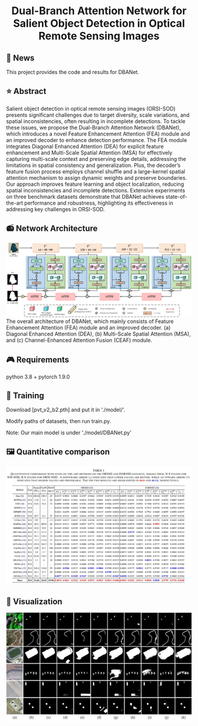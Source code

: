 <div align="center">
<h1>Dual-Branch Attention Network for Salient Object Detection in Optical Remote Sensing Images </h1>
</div>

## 📆 News
This project provides the code and results for DBANet.

## ⭐ Abstract
Salient object detection in optical remote sensing images (ORSI-SOD) presents significant challenges due to target diversity, scale variations, and spatial inconsistencies, often resulting in incomplete detections. To tackle these issues, we propose the Dual-Branch Attention Network (DBANet), which introduces a novel Feature Enhancement Attention (FEA) module and an improved decoder to enhance detection performance. The FEA module integrates Diagonal Enhanced Attention (DEA) for explicit feature enhancement and Multi-Scale Spatial Attention (MSA) for effectively capturing multi-scale context and preserving edge details, addressing the limitations in spatial consistency and generalization. Plus, the decoder’s feature fusion process employs channel shuffle and a large-kernel spatial attention mechanism to assign dynamic weights and preserve boundaries. Our approach improves feature learning and object localization, reducing spatial inconsistencies and incomplete detections. Extensive experiments on three benchmark datasets demonstrate that DBANet achieves state-of-the-art performance and robustness, highlighting its effectiveness in addressing key challenges in ORSI-SOD.

## 📻 Network Architecture
   <div align=center>
   <img src="https://github.com/Wyqmiao/RoCAFENet/blob/main/images/RoCAFENet.jpg">
   </div>
The overall architecture of DBANet, which mainly consists of Feature Enhancement Attention (FEA) module and an improved decoder. (a) Diagonal Enhanced Attention (DEA), (b) Multi-Scale Spatial Attention (MSA), and (c) Channel-Enhanced Attention Fusion (CEAF) module.
   
## 🎮 Requirements
   python 3.8 + pytorch 1.9.0
   
## 🎈 Training
   Download [pvt_v2_b2.pth] and put it in './model/'. 
   
   Modify paths of datasets, then run train.py.

Note: Our main model is under './model/DBANet.py'

## 🖼️ Quantitative comparison
   <div align=center>
   <img src="https://github.com/Wyqmiao/RoCAFENet/blob/main/images/table1.jpg">
   </div>
   
## 🎫 Visualization
   <div align=center>
   <img src="https://github.com/Wyqmiao/RoCAFENet/blob/main/images/Visualization comparison.jpg">
   </div>
